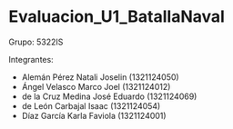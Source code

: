 # Evaluacion_U1_BatallaNaval

Grupo: 5322IS

Integrantes:
- Alemán Pérez Natali Joselin (1321124050)
- Ángel Velasco Marco Joel (1321124012)
- de la Cruz Medina José Eduardo (1321124069)
- de León Carbajal Isaac (1321124054)
- Díaz García Karla Faviola (1321124001)
